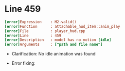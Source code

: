 # Line 459

```ini
[error]Expression    : M2.valid()
[error]Function      : attachable_hud_item::anim_play
[error]File          : player_hud.cpp
[error]Line          : 459
[error]Description   : model has no motion [idle]
[error]Arguments     : ["path and file name"]
```

- Clarification: No idle animation was found

- Error fixing:
